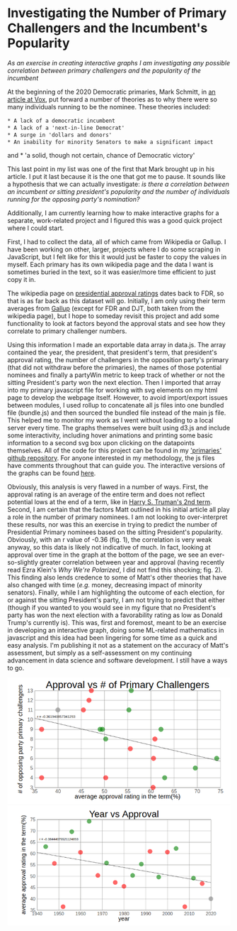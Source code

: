 # Investigating the Number of Primary Challengers and the Incumbent's Popularity
*As an exercise in creating interactive graphs I am investigating any possible correlation between primary challengers and the popularity of the incumbent*

At the beginning of the 2020 Democratic primaries, Mark Schmitt, in [an article at Vox](https://www.vox.com/polyarchy/2019/5/1/18525526/democratic-candidates-president-why-so-many), put forward a number of theories as to why there were so many individuals running to be the nominee. These theories included:

    * A lack of a democratic incumbent
    * A lack of a 'next-in-line Democrat'
    * A surge in 'dollars and donors'
    * An inability for minority Senators to make a significant impact
and
    * 'a solid, though not certain, chance of Democratic victory'

This last point in my list was one of the first that Mark brought up in his article. I put it last because it is the one that got me to pause. It sounds like a hypothesis that we can actually investigate: *is there a correlation between an incumbent or sitting president's popularity and the number of individuals running for the opposing party's nomination?*

Additionally, I am currently learning how to make interactive graphs for a separate, work-related project and I figured this was a good quick project where I could start.

First, I had to collect the data, all of which came from Wikipedia or Gallup. I have been working on other, larger, projects where I do some scraping in JavaScript, but I felt like for this it would just be faster to copy the values in myself. Each primary has its own wikipedia page and the data I want is sometimes buried in the text, so it was easier/more time efficient to just copy it in.

The wikipedia page on [presidential approval ratings](https://en.wikipedia.org/wiki/United_States_presidential_approval_rating) dates back to FDR, so that is as far back as this dataset will go. Initially, I am only using their term averages from [Gallup](https://news.gallup.com/poll/116677/presidential-approval-ratings-gallup-historical-statistics-trends.aspx) (except for FDR and DJT, both taken from the wikipedia page), but I hope to someday revisit this project and add some functionality to look at factors beyond the approval stats and see how they correlate to primary challenger numbers.

Using this information I made an exportable data array in data.js. The array contained the year, the president, that president's term, that president's approval rating, the number of challengers in the opposition party's primary (that did not withdraw before the primaries), the names of those potential nominees and finally a partyWin metric to keep track of whether or not the sitting President's party won the next election. Then I imported that array into my primary javascript file for working with svg elements on my html page to develop the webpage itself. However, to avoid import/export issues between modules, I used rollup to concatenate all js files into one bundled file (bundle.js) and then sourced the bundled file instead of the main js file. This helped me to monitor my work as I went without loading to a local server every time. The graphs themselves were built using d3.js and include some interactivity, including hover animations and printing some basic information to a second svg box upon clicking on the datapoints themselves. All of the code for this project can be found in my ['primaries' github repository](https://github.com/ericlumsden/primaries). For anyone interested in my methodology, the js files have comments throughout that can guide you. The interactive versions of the graphs can be found [here](https://ericlumsden.github.io/primaries/).

Obviously, this analysis is very flawed in a number of ways. First, the approval rating is an average of the entire term and does not reflect potential lows at the end of a term, like in [Harry S. Truman's 2nd term](https://en.wikipedia.org/wiki/United_States_presidential_approval_rating#/media/File:Gallup_Poll-Approval_Rating-Harry_S_Truman.png). Second, I am certain that the factors Matt outlined in his initial article all play a role in the number of primary nominees. I am not looking to over-interpret these results, nor was this an exercise in trying to predict the number of Presidential Primary nominees based on the sitting President's popularity. Obviously, with an r value of -0.36 (fig. 1), the correlation is very weak anyway, so this data is likely not indicative of much. In fact, looking at approval over time in the graph at the bottom of the page, we see an ever-so-slightly greater correlation between year and approval (having recently read Ezra Klein's *Why We're Polarized*, I did not find this shocking; fig. 2). This finding also lends credence to some of Matt's other theories that have also changed with time (*e.g.* money, decreasing impact of minority senators). Finally, while I am highlighting the outcome of each election, for or against the sitting President's party, I am not trying to predict that either (though if you wanted to you would see in my figure that no President's party has won the next election with a favorability rating as low as Donald Trump's currently is). This was, first and foremost, meant to be an exercise in developing an interactive graph, doing some ML-related mathematics in javascript and this idea had been lingering for some time as a quick and easy analysis. I'm publishing it not as a statement on the accuracy of Matt's assessment, but simply as a self-assessment on my continuing advancement in data science and software development. I still have a ways to go.

![Figure 1](./approvalVchallenger.png)
![Figure 2](./yearVapproval.png)
